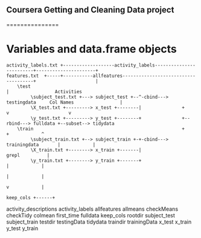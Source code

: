 ## Coursera Getting and Cleaning Data project
===============

# Variables and data.frame objects
```
activity_labels.txt +-------------------activity_labels-------------------------+----------------------+    
features.txt  +-----+-----------allfeatures-------------------------------------+                      |    
    \test                                                                       |                 Activities
         \subject_test.txt +---> subject_test +--^-cbind---> testingdata     Col Names                 |    
         \X_test.txt +---------> x_test +--------|               +              v                      v    
         \y_test.txt +---------> y_test +--------+               +--rbind---> fulldata +--subset--> tidydata
    \train                                                       +              +            ^              
         \subject_train.txt +--> subject_train +-+-cbind---> trainingdata       |            |              
         \X_train.txt +--------> x_train +-------|                            grepl          |              
         \y_train.txt +--------> y_train +-------+                              |            |              
                                                                                |            |              
                                                                                v            |              
                                                                            keep_cols +------+              

```





activity_descriptions
activity_labels
allfeatures
allmeans
checkMeans
checkTidy
colmean
first_time
fulldata
keep_cols
rootdir
subject_test
subject_train
testdir
testingData
tidydata
traindir
trainingData
x_test
x_train
y_test
y_train

